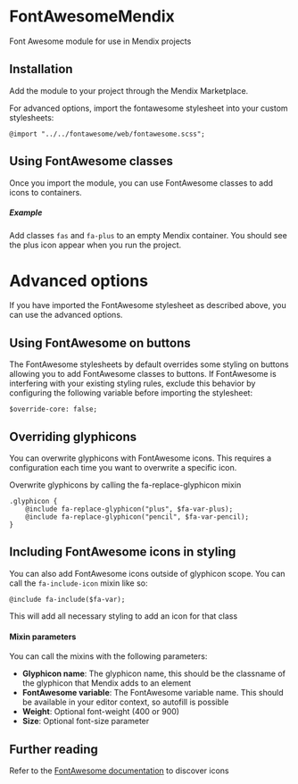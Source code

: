 # FontAwesomeMendix
Font Awesome module for use in Mendix projects

## Installation

Add the module to your project through the Mendix Marketplace. 

For advanced options, import the fontawesome stylesheet into your custom stylesheets:

```
@import "../../fontawesome/web/fontawesome.scss";
```

## Using FontAwesome classes

Once you import the module, you can use FontAwesome classes to add icons to containers.

##### Example

Add classes `fas` and `fa-plus` to an empty Mendix container. You should see the plus icon appear when you run the project. 

# Advanced options

If you have imported the FontAwesome stylesheet as described above, you can use the advanced options.

## Using FontAwesome on buttons

The FontAwesome stylesheets by default overrides some styling on buttons allowing you to add FontAwesome classes to buttons. If FontAwesome is interfering with your existing styling rules, exclude this behavior by configuring the following variable before importing the stylesheet:

```
$override-core: false;
```

## Overriding glyphicons

You can overwrite glyphicons with FontAwesome icons. This requires a configuration each time you want to overwrite a specific icon. 

Overwrite glyphicons by calling the fa-replace-glyphicon mixin

```
.glyphicon {
    @include fa-replace-glyphicon("plus", $fa-var-plus);
    @include fa-replace-glyphicon("pencil", $fa-var-pencil);
}
```

## Including FontAwesome icons in styling

You can also add FontAwesome icons outside of glyphicon scope. You can call the `fa-include-icon` mixin like so:

```
@include fa-include($fa-var);
```

This will add all necessary styling to add an icon for that class

#### Mixin parameters

You can call the mixins with the following parameters:

* **Glyphicon name**: The glyphicon name, this should be the classname of the glyphicon that Mendix adds to an element
* **FontAwesome variable**: The FontAwesome variable name. This should be available in your editor context, so autofill is possible
* **Weight**: Optional font-weight (400 or 900)
* **Size**: Optional font-size parameter

## Further reading

Refer to the [FontAwesome documentation](https://fontawesome.com/) to discover icons